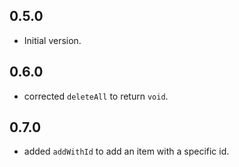 ## 0.5.0

- Initial version.

## 0.6.0

- corrected `deleteAll` to return `void`.

## 0.7.0

- added `addWithId` to add an item with a specific id.

